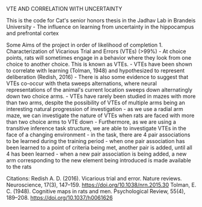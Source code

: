 VTE AND CORRELATION WITH UNCERTAINTY

This is the code for Cat's senior honors thesis in the Jadhav Lab in Brandeis University - The influence on learning from uncertainty in the hippocampus and prefrontal cortex

Some Aims of the project in order of likelihood of completion
    1. Characterization of Vicarious Trial and Errors (VTEs) (>99%)
        - At choice points, rats will sometimes engage in a behavior where they look from one choice to another choice. This is known as VTEs.
            - VTEs have been shown to correlate with learning (Tolman, 1948) and hypothesized to represent deliberation (Redish, 2016)
            - There is also some evidence to suggest that VTEs co-occur with theta sweeps alternations, where neural representations of the animal's current location sweeps down alternatingly down two choice arms.
        - VTEs have rarely been studied in mazes with more than two arms, despite the possibility of VTEs of multiple arms being an interesting natural progression of investigation
            - as we use a radial arm maze, we can investigate the nature of VTEs when rats are faced with more than two choice arms to VTE down
        - Furthermore, as we are using a transitive inference task structure, we are able to investigate VTEs in the face of a changing environment
            - in the task, there are 4 pair associations to be learned during the training period
            - when one pair association has been learned to a point of criteria being met, another pair is added, until all 4 has been learned
            - when a new pair association is being added, a new arm corresponding to the new element being introduced is made available to the rats
        



Citations:
Redish A. D. (2016). Vicarious trial and error. Nature reviews. Neuroscience, 17(3), 147–159. https://doi.org/10.1038/nrn.2015.30 
Tolman, E. C. (1948). Cognitive maps in rats and men. Psychological Review, 55(4), 189–208. https://doi.org/10.1037/h0061626